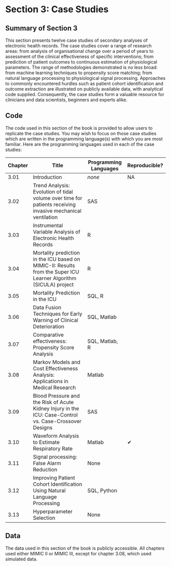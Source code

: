# Section 3: Case Studies

## Summary of Section 3

This section presents twelve case studies of secondary analyses of electronic health records. The case studies cover a range of research areas: from analysis of organisational change over a period of years to assessment of the clinical effectiveness of specific interventions; from prediction of patient outcomes to continuous estimation of physiological parameters. The range of methodologies demonstrated is no less broad: from machine learning techniques to propensity score matching; from natural language processing to physiological signal processing. Approaches to commonly encountered hurdles such as patient cohort identification and outcome extraction are illustrated on publicly available data, with analytical code supplied. Consequently, the case studies form a valuable resource for clinicians and data scientists, beginners and experts alike.

## Code

The code used in this section of the book is provided to allow users to replicate the case studies. You may wish to focus on those case studies which are written in the programming language(s) with which you are most familiar. Here are the programming languages used in each of the case studies:

| Chapter | Title | Programming Languages | Reproducible? |
|---|---|---|---|
| 3.01 | Introduction | *none* | NA |
| 3.02 | Trend Analysis: Evolution of tidal volume over time for patients receiving invasive mechanical ventilation | SAS |  |
| 3.03 | Instrumental Variable Analysis of Electronic Health Records | R |  |
| 3.04 | Mortality prediction in the ICU based on MIMIC-II: Results from the Super ICU Learner Algorithm (SICULA) project | R |  |
| 3.05 | Mortality Prediction in the ICU | SQL, R |  |
| 3.06 | Data Fusion Techniques for Early Warning of Clinical Deterioration | SQL, Matlab |  |
| 3.07 | Comparative effectiveness: Propensity Score Analysis | SQL, Matlab, R |  |
| 3.08 | Markov Models and Cost Effectiveness Analysis: Applications in Medical Research | Matlab |  |
| 3.09 | Blood Pressure and the Risk of Acute Kidney Injury in the ICU: Case-Control vs. Case-Crossover Designs | SAS |  |
| 3.10 | Waveform Analysis to Estimate Respiratory Rate | Matlab | &#10004; |
| 3.11 | Signal processing: False Alarm Reduction | None |  |
| 3.12 | Improving Patient Cohort Identification Using Natural Language Processing | SQL, Python |  |
| 3.13 | Hyperparameter Selection | None |  |

## Data

The data used in this section of the book is publicly accessible. All chapters used either MIMIC II or MIMIC III, except for chapter 3.08, which used simulated data.
